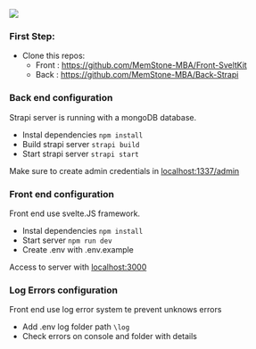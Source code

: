 ![](https://i.imgur.com/l4LVxgo.png)


### First Step:
- Clone this repos:
    -    Front : https://github.com/MemStone-MBA/Front-SveltKit
    -    Back : https://github.com/MemStone-MBA/Back-Strapi

### Back end configuration
Strapi server is running with a mongoDB database.

- Instal dependencies
`npm install`
- Build strapi server
`strapi build`
- Start strapi server
`strapi start`

Make sure to create admin credentials in [localhost:1337/admin](http://localhost:1337/admin)

### Front end configuration
Front end use svelte.JS framework.

- Instal dependencies
`npm install`
- Start server
`npm run dev`
- Create .env with .env.example

Access to server with [localhost:3000](http://localhost:3000)

### Log Errors configuration
Front end use log error system te prevent unknows errors

- Add .env log folder path
`\log`
- Check errors on console and folder with details
